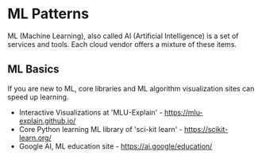 # ML Patterns

ML (Machine Learning), also called AI (Artificial Intelligence) is a set of services and tools.  Each cloud vendor offers a mixture of these items.

## ML Basics

If you are new to ML, core libraries and ML algorithm visualization sites can speed up learning.
- Interactive Visualizations at 'MLU-Explain' - https://mlu-explain.github.io/
- Core Python learning ML library of 'sci-kit learn' - https://scikit-learn.org/
- Google AI, ML education site - https://ai.google/education/
